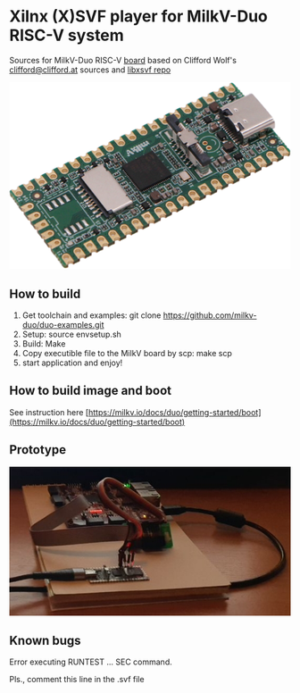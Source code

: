 # Xilnx (X)SVF player for MilkV-Duo RISC-V system
Sources for MilkV-Duo RISC-V [board](https://milkv.io/duo) based on Clifford Wolf's <clifford@clifford.at> sources and [libxsvf repo](https://github.com/ORSoC/libxsvf)

![image.png](image.png)
## How to build

1. Get toolchain and examples: git clone https://github.com/milkv-duo/duo-examples.git
1. Setup: source envsetup.sh
1. Build: Make
1. Copy executible file to the MilkV board by scp: make scp
1. start application and enjoy!
   
## How to build image and boot

See instruction here [https://milkv.io/docs/duo/getting-started/boot](https://milkv.io/docs/duo/getting-started/boot)

## Prototype
![xvc21c.jpeg](xvc21c.jpeg)

## Known bugs

Error executing RUNTEST ... SEC command.

Pls., comment this line in the .svf file
